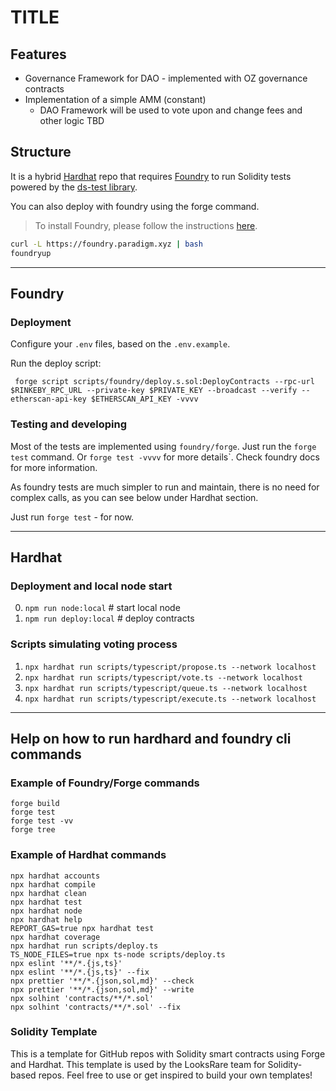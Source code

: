 # TITLE

## Features

-   Governance Framework for DAO - implemented with OZ governance contracts
-   Implementation of a simple AMM (constant)
    -   DAO Framework will be used to vote upon and change fees and other logic TBD

## Structure

It is a hybrid [Hardhat](https://hardhat.org/) repo that requires [Foundry](https://book.getfoundry.sh/index.html) to run Solidity tests powered by the [ds-test library](https://github.com/dapphub/ds-test/).

You can also deploy with foundry using the forge command.

> To install Foundry, please follow the instructions [here](https://book.getfoundry.sh/getting-started/installation.html).

```bash
curl -L https://foundry.paradigm.xyz | bash
foundryup
```

---

## Foundry

### Deployment

Configure your `.env` files, based on the `.env.example`.

Run the deploy script:

` forge script scripts/foundry/deploy.s.sol:DeployContracts --rpc-url $RINKEBY_RPC_URL --private-key $PRIVATE_KEY --broadcast --verify --etherscan-api-key $ETHERSCAN_API_KEY -vvvv`

### Testing and developing

Most of the tests are implemented using `foundry/forge`. Just run the `forge test` command. Or `forge test -vvvv` for more details`. Check foundry docs for more information.

As foundry tests are much simpler to run and maintain, there is no need for complex calls, as you can see below under Hardhat section.

Just run `forge test` - for now.

---

## Hardhat

### Deployment and local node start

0. `npm run node:local` # start local node
1. `npm run deploy:local` # deploy contracts

### Scripts simulating voting process

1. `npx hardhat run scripts/typescript/propose.ts --network localhost`
2. `npx hardhat run scripts/typescript/vote.ts --network localhost`
3. `npx hardhat run scripts/typescript/queue.ts --network localhost`
4. `npx hardhat run scripts/typescript/execute.ts --network localhost`

---

## Help on how to run hardhard and foundry cli commands

### Example of Foundry/Forge commands

```shell
forge build
forge test
forge test -vv
forge tree
```

### Example of Hardhat commands

```shell
npx hardhat accounts
npx hardhat compile
npx hardhat clean
npx hardhat test
npx hardhat node
npx hardhat help
REPORT_GAS=true npx hardhat test
npx hardhat coverage
npx hardhat run scripts/deploy.ts
TS_NODE_FILES=true npx ts-node scripts/deploy.ts
npx eslint '**/*.{js,ts}'
npx eslint '**/*.{js,ts}' --fix
npx prettier '**/*.{json,sol,md}' --check
npx prettier '**/*.{json,sol,md}' --write
npx solhint 'contracts/**/*.sol'
npx solhint 'contracts/**/*.sol' --fix
```

### Solidity Template

This is a template for GitHub repos with Solidity smart contracts using Forge and Hardhat. This template is used by the LooksRare team for Solidity-based repos. Feel free to use or get inspired to build your own templates!
